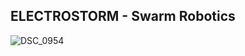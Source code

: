 ## ELECTROSTORM - Swarm Robotics
![DSC_0954](https://github.com/user-attachments/assets/f7ed15af-ad6e-468b-a7e0-4459236662c1)
